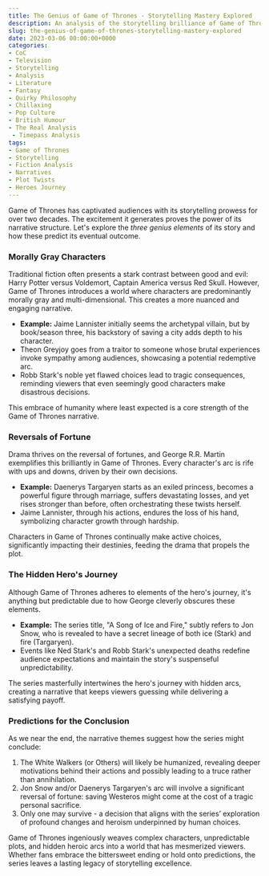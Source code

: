 ```yaml
---
title: The Genius of Game of Thrones - Storytelling Mastery Explored
description: An analysis of the storytelling brilliance of Game of Thrones, exploring themes like morally gray characters, dramatic reversals, and the hidden hero's journey.
slug: the-genius-of-game-of-thrones-storytelling-mastery-explored
date: 2023-03-06 00:00:00+0000
categories:
- CoC
- Television
- Storytelling
- Analysis
- Literature
- Fantasy
- Quirky Philosophy
- Chillaxing
- Pop Culture
- British Humour
- The Real Analysis
 - Timepass Analysis 
tags:
- Game of Thrones
- Storytelling
- Fiction Analysis
- Narratives
- Plot Twists
- Heroes Journey
---
```


Game of Thrones has captivated audiences with its storytelling prowess for over two decades. The excitement it generates proves the power of its narrative structure. Let's explore the *three genius elements* of its story and how these predict its eventual outcome.

### Morally Gray Characters

Traditional fiction often presents a stark contrast between good and evil: Harry Potter versus Voldemort, Captain America versus Red Skull. However, Game of Thrones introduces a world where characters are predominantly morally gray and multi-dimensional. This creates a more nuanced and engaging narrative.

- **Example:** Jaime Lannister initially seems the archetypal villain, but by book/season three, his backstory of saving a city adds depth to his character.
- Theon Greyjoy goes from a traitor to someone whose brutal experiences invoke sympathy among audiences, showcasing a potential redemptive arc.
- Robb Stark's noble yet flawed choices lead to tragic consequences, reminding viewers that even seemingly good characters make disastrous decisions.

This embrace of humanity where least expected is a core strength of the Game of Thrones narrative.

### Reversals of Fortune

Drama thrives on the reversal of fortunes, and George R.R. Martin exemplifies this brilliantly in Game of Thrones. Every character's arc is rife with ups and downs, driven by their own decisions.

- **Example:** Daenerys Targaryen starts as an exiled princess, becomes a powerful figure through marriage, suffers devastating losses, and yet rises stronger than before, often orchestrating these twists herself.
- Jaime Lannister, through his actions, endures the loss of his hand, symbolizing character growth through hardship.

Characters in Game of Thrones continually make active choices, significantly impacting their destinies, feeding the drama that propels the plot.

### The Hidden Hero's Journey

Although Game of Thrones adheres to elements of the hero's journey, it's anything but predictable due to how George cleverly obscures these elements.

- **Example:** The series title, "A Song of Ice and Fire," subtly refers to Jon Snow, who is revealed to have a secret lineage of both ice (Stark) and fire (Targaryen).
- Events like Ned Stark's and Robb Stark's unexpected deaths redefine audience expectations and maintain the story's suspenseful unpredictability.

The series masterfully intertwines the hero's journey with hidden arcs, creating a narrative that keeps viewers guessing while delivering a satisfying payoff.

### Predictions for the Conclusion

As we near the end, the narrative themes suggest how the series might conclude:

1. The White Walkers (or Others) will likely be humanized, revealing deeper motivations behind their actions and possibly leading to a truce rather than annihilation.
2. Jon Snow and/or Daenerys Targaryen's arc will involve a significant reversal of fortune: saving Westeros might come at the cost of a tragic personal sacrifice.
3. Only one may survive - a decision that aligns with the series’ exploration of profound changes and heroism underpinned by human choices.

Game of Thrones ingeniously weaves complex characters, unpredictable plots, and hidden heroic arcs into a world that has mesmerized viewers. Whether fans embrace the bittersweet ending or hold onto predictions, the series leaves a lasting legacy of storytelling excellence.
